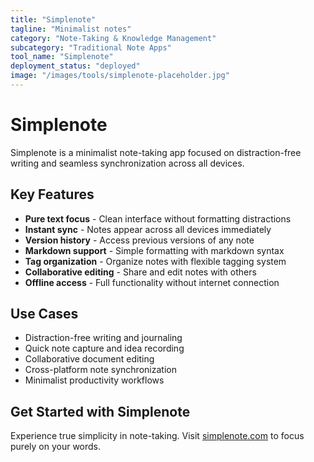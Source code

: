 ```yaml
---
title: "Simplenote"
tagline: "Minimalist notes"
category: "Note-Taking & Knowledge Management"
subcategory: "Traditional Note Apps"
tool_name: "Simplenote"
deployment_status: "deployed"
image: "/images/tools/simplenote-placeholder.jpg"
---
```


# Simplenote

Simplenote is a minimalist note-taking app focused on distraction-free writing and seamless synchronization across all devices.

## Key Features

- **Pure text focus** - Clean interface without formatting distractions
- **Instant sync** - Notes appear across all devices immediately
- **Version history** - Access previous versions of any note
- **Markdown support** - Simple formatting with markdown syntax
- **Tag organization** - Organize notes with flexible tagging system
- **Collaborative editing** - Share and edit notes with others
- **Offline access** - Full functionality without internet connection

## Use Cases

- Distraction-free writing and journaling
- Quick note capture and idea recording
- Collaborative document editing
- Cross-platform note synchronization
- Minimalist productivity workflows

## Get Started with Simplenote

Experience true simplicity in note-taking. Visit [simplenote.com](https://simplenote.com) to focus purely on your words.